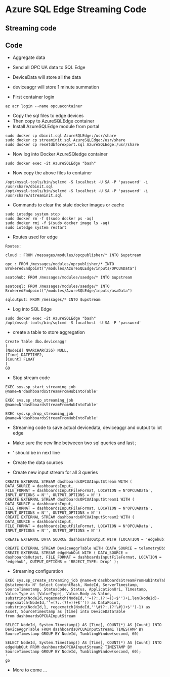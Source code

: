 # Azure SQL Edge Streaming Code

## Streaming code

## Code

- Aggregate data
- Send all OPC UA data to SQL Edge
- DeviceData will store all the data
- deviceaggr will store 1 minute summation

- First container login

```
az acr login --name opcuacontainer
```

- Copy the sql files to edge devices
- Then copy to AzureSQLEdge container
- Install AzureSQLEdge module from portal

```
sudo docker cp dbinit.sql AzureSQLEdge:/usr/share
sudo docker cp streaminit.sql AzureSQLEdge:/usr/share
sudo docker cp resetdbforexport.sql AzureSQLEdge:/usr/share
```

- Now log into Docker AzureSQledge container

```
sudo docker exec -it AzureSQLEdge "bash"
```

- Now copy the above files to container

```
/opt/mssql-tools/bin/sqlcmd -S localhost -U SA -P 'password' -i /usr/share/dbinit.sql
/opt/mssql-tools/bin/sqlcmd -S localhost -U SA -P 'password' -i /usr/share/streaminit.sql
```

- Commands to clear the stale docker images or cache

```
sudo iotedge system stop
sudo docker rm -f $(sudo docker ps -aq)
sudo docker rmi -f $(sudo docker image ls -aq)
sudo iotedge system restart
```

- Routes used for edge

```
Routes:

cloud : FROM /messages/modules/opcpublisher/* INTO $upstream

opc : FROM /messages/modules/opcpublisher/* INTO BrokeredEndpoint("/modules/AzureSQLEdge/inputs/OPCUAData")

asatohub: FROM /messages/modules/saedge/* INTO $upstream

asatosql: FROM /messages/modules/saedge/* INTO BrokeredEndpoint("/modules/AzureSQLEdge/inputs/asaData")

sqloutput: FROM /messages/* INTO $upstream
```

- Log into SQL Edge

```
sudo docker exec -it AzureSQLEdge "bash"
/opt/mssql-tools/bin/sqlcmd -S localhost -U SA -P 'password'
```

- create a table to store aggregation

```
Create Table dbo.deviceaggr
(
[NodeId] NVARCHAR(255) NULL,
[Time] DATETIME2,
[Count] FLOAT
)
GO
```

- Stop stream code

```
EXEC sys.sp_start_streaming_job @name=N'dashboardsStreamFromHubIntoTable'

EXEC sys.sp_stop_streaming_job @name=N'dashboardsStreamFromHubIntoTable'

EXEC sys.sp_drop_streaming_job @name=N'dashboardsStreamFromHubIntoTable'
```

- Streaming code to save actual devicedata, deviceaggr and output to iot edge
- Make sure the new line betweeen two sql queries and last ;
- ' should be in next line

- Create the data sources
- Create new input stream for all 3 queries

```
CREATE EXTERNAL STREAM dashboardsOPCUAInputStream WITH ( DATA_SOURCE = dashboardsInput, FILE_FORMAT = dashboardsInputFileFormat, LOCATION = N'OPCUAData', INPUT_OPTIONS = N'', OUTPUT_OPTIONS = N'')
CREATE EXTERNAL STREAM dashboardsOPCUAInputStream1 WITH ( DATA_SOURCE = dashboardsInput, FILE_FORMAT = dashboardsInputFileFormat, LOCATION = N'OPCUAData', INPUT_OPTIONS = N'', OUTPUT_OPTIONS = N'')
CREATE EXTERNAL STREAM dashboardsOPCUAInputStream2 WITH ( DATA_SOURCE = dashboardsInput, FILE_FORMAT = dashboardsInputFileFormat, LOCATION = N'OPCUAData', INPUT_OPTIONS = N'', OUTPUT_OPTIONS = N'')
```

```
CREATE EXTERNAL DATA SOURCE dashboardsOutput WITH (LOCATION = 'edgehub://')

CREATE EXTERNAL STREAM DeviceAggrTable WITH (DATA_SOURCE = telemetryDbServer,LOCATION = N'telemetry.dbo.deviceaggr',INPUT_OPTIONS = N'',OUTPUT_OPTIONS = N'')
CREATE EXTERNAL STREAM edgeHubOut WITH ( DATA_SOURCE = dashboardsOutput, FILE_FORMAT = dashboardsInputFileFormat, LOCATION = 'edgehub', OUTPUT_OPTIONS = 'REJECT_TYPE: Drop' );
```

- Streaming configuration

```
EXEC sys.sp_create_streaming_job @name=N'dashboardsStreamFromHubIntoTable',
@statement= N' Select ContentMask, NodeId, ServerTimestamp, SourceTimestamp, StatusCode, Status, ApplicationUri, Timestamp, Value.Type as [ValueType], Value.Body as Value, substring(NodeId,regexmatch(NodeId,''=(?:.(?!=))+$'')+1,len(NodeId)-regexmatch(NodeId,''=(?:.(?!=))+$'')) as DataPoint, substring(NodeId,1, regexmatch(NodeId,''\#(?:.(?!\#))+$'')-1) as Asset, SourceTimestamp as [time] into DeviceDataTable from dashboardsOPCUAInputStream 

SELECT NodeId, System.Timestamp() AS [Time], COUNT(*) AS [Count] INTO DeviceAggrTable FROM dashboardsOPCUAInputStream1 TIMESTAMP BY SourceTimestamp GROUP BY NodeId, TumblingWindow(second, 60)

SELECT NodeId, System.Timestamp() AS [Time], COUNT(*) AS [Count] INTO edgeHubOut FROM dashboardsOPCUAInputStream2 TIMESTAMP BY SourceTimestamp GROUP BY NodeId, TumblingWindow(second, 60);
'
go
```

- More to come ...